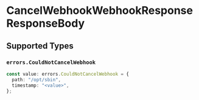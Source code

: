 # CancelWebhookWebhookResponseResponseBody


## Supported Types

### `errors.CouldNotCancelWebhook`

```typescript
const value: errors.CouldNotCancelWebhook = {
  path: "/opt/sbin",
  timestamp: "<value>",
};
```

